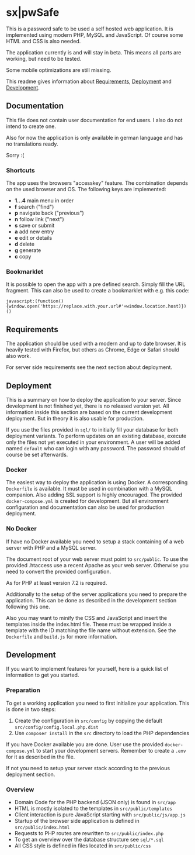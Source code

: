# sx|pwSafe

This is a password safe to be used a self hosted web application. 
It is implemented using modern PHP, MySQL and JavaScript. Of course some HTML and CSS is also needed.

The application currently is and will stay in beta. 
This means all parts are working, but need to be tested.

Some mobile optimizations are still missing.

This readme gives information about 
[Requirements](#requirements), 
[Deployment](#deployment) and 
[Development](#development). 

## Documentation

This file does not contain user documentation for end users. I also do not intend to create one.

Also for now the application is only available in german language and has no translations ready. 

Sorry :(

### Shortcuts

The app uses the browsers "accesskey" feature. The combination depends on the used browser and OS.
The following keys are implemented:
* __1...4__ main menu in order
* __f__ search ("find")
* __p__ navigate back ("previous")
* __n__ follow link ("next")
* __s__ save or submit
* __a__ add new entry
* __e__ edit or details
* __d__ delete
* __g__ generate
* __c__ copy

### Bookmarklet

It is possible to open the app with a pre defined search. Simply fill the URL fragment. 
This can also be used to create a bookmarklet with e.g. this code:
    
    javascript:(function(){window.open('https://replace.with.your.url#'+window.location.host)})()
    

## Requirements

The application should be used with a modern and up to date browser. 
It is heavily tested with Firefox, but others as Chrome, Edge or Safari should also work.

For server side requirements see the next section about deployment.

## Deployment

This is a summary on how to deploy the application to your server.
Since development is not finished yet, there is no released version yet.
All information inside this section are based on the current development deployment. 
But in theory it is also usable for production.

If you use the files provided in `sql/` to initially fill your database for both deployment variants.
To perform updates on an existing database, execute only the files not yet executed in your environment. 
A user will be added named `default` who can login with any password. The password should of course be set afterwards.

### Docker

The easiest way to deploy the application is using Docker. 
A corresponding `Dockerfile` is available. 
It must be used in combination with a MySQL companion. Also adding SSL support is highly encouraged.
The provided `docker-compose.yml` is created for development. 
But all environment configuration and documentation can also be used for production deployment.

### No Docker

If have no Docker available you need to setup a stack containing of a web server with PHP and a MySQL server. 

The document root of your web server must point to `src/public`.
To use the provided .htaccess use a recent Apache as your web server. 
Otherwise you need to convert the provided configuration.

As for PHP at least version 7.2 is required.

Additionally to the setup of the server applications you need to prepare the application. 
This can be done as described in the development section following this one.

Also you may want to minify the CSS and JavaScript and insert the templates inside the index.html file.
These must be wrapped inside a template with the ID matching the file name without extension.
See the `Dockerfile` and `build.js` for more information.

## Development

If you want to implement features for yourself, here is a quick list of information to get you started.

### Preparation

To get a working application you need to first initialize your application.
This is done in two steps:
1. Create the configuration in `src/config` by copying the default `src/config/config.local.php.dist`
2. Use `composer install` in the `src` directory to load the PHP dependencies

If you have Docker available you are done. User use the provided `docker-compose.yml` to start your development servers.
Remember to create a `.env` for it as described in the file.

If not you need to setup your server stack according to the previous deployment section.

### Overview 

* Domain Code for the PHP backend (JSON only) is found in `src/app`
* HTML is mostly isolated to the templates in `src/public/templates`
* Client interaction is pure JavaScript starting with `src/public/js/app.js`
* Startup of the browser side application is defined in `src/public/index.html`
* Requests to PHP routes are rewritten to `src/public/index.php` 
* To get an overview over the database structure see `sql/*.sql`
* All CSS style is defined in files located in `src/public/css`
